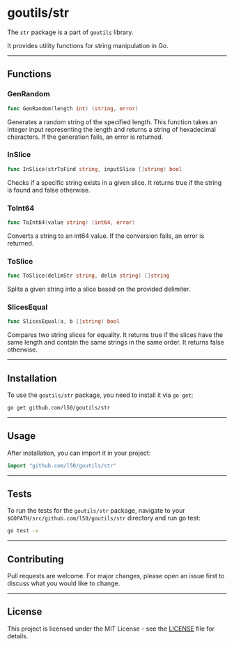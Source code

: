 # goutils/str

The `str` package is a part of `goutils` library.

It provides utility functions for string manipulation in Go.

---

## Functions

### GenRandom

```go
func GenRandom(length int) (string, error)
```

Generates a random string of the specified length. This function
takes an integer input representing the length and returns a
string of hexadecimal characters. If the generation fails, an error is returned.

### InSlice

```go
func InSlice(strToFind string, inputSlice []string) bool
```

Checks if a specific string exists in a given slice. It returns true
if the string is found and false otherwise.

### ToInt64

```go
func ToInt64(value string) (int64, error)
```

Converts a string to an int64 value. If the conversion fails, an error is returned.

### ToSlice

```go
func ToSlice(delimStr string, delim string) []string
```

Splits a given string into a slice based on the provided delimiter.

### SlicesEqual

```go
func SlicesEqual(a, b []string) bool
```

Compares two string slices for equality. It returns true if the slices
have the same length and contain the same strings in the same order.
It returns false otherwise.

---

## Installation

To use the `goutils/str` package, you need to install it via `go get`:

```bash
go get github.com/l50/goutils/str
```

---

## Usage

After installation, you can import it in your project:

```go
import "github.com/l50/goutils/str"
```

---

## Tests

To run the tests for the `goutils/str` package, navigate to
your `$GOPATH/src/github.com/l50/goutils/str` directory
and run go test:

```bash
go test -v
```

---

## Contributing

Pull requests are welcome. For major changes, please
open an issue first to discuss what you would like to change.

---

## License

This project is licensed under the MIT License - see
the [LICENSE](../LICENSE) file for details.
